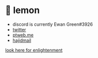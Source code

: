 # 🍋 lemon
- discord is currently Ewan Green#3926
- [twitter](https://twitter.com/ewangreen05)
- [ptweb.me](https://www.ptweb.me/profile/135)
- [hajidmail](mailto://ewangreen95@gmail.com)

[look here for enlightenment](http://this-isnt-a-link-stupid)
